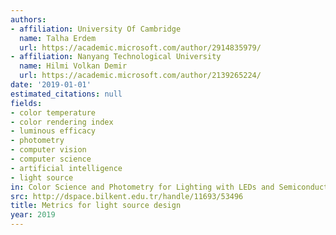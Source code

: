 ```yaml
---
authors:
- affiliation: University Of Cambridge
  name: Talha Erdem
  url: https://academic.microsoft.com/author/2914835979/
- affiliation: Nanyang Technological University
  name: Hilmi Volkan Demir
  url: https://academic.microsoft.com/author/2139265224/
date: '2019-01-01'
estimated_citations: null
fields:
- color temperature
- color rendering index
- luminous efficacy
- photometry
- computer vision
- computer science
- artificial intelligence
- light source
in: Color Science and Photometry for Lighting with LEDs and Semiconductor Nanocrystals
src: http://dspace.bilkent.edu.tr/handle/11693/53496
title: Metrics for light source design
year: 2019
---
```

